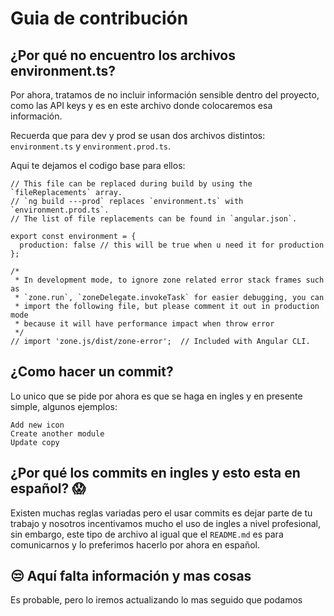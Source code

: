 # Guia de contribución

## ¿Por qué no encuentro los archivos environment.ts?
Por ahora, tratamos de no incluir información sensible dentro del proyecto, como las API keys y es en este archivo donde colocaremos esa información.

Recuerda que para dev y prod se usan dos archivos distintos: `environment.ts` y `environment.prod.ts`. 

Aqui te dejamos el codigo base para ellos:
```
// This file can be replaced during build by using the `fileReplacements` array.
// `ng build ---prod` replaces `environment.ts` with `environment.prod.ts`.
// The list of file replacements can be found in `angular.json`.

export const environment = {
  production: false // this will be true when u need it for production
};

/*
 * In development mode, to ignore zone related error stack frames such as
 * `zone.run`, `zoneDelegate.invokeTask` for easier debugging, you can
 * import the following file, but please comment it out in production mode
 * because it will have performance impact when throw error
 */
// import 'zone.js/dist/zone-error';  // Included with Angular CLI.
```

## ¿Como hacer un commit?
Lo unico que se pide por ahora es que se haga en ingles y en presente simple, algunos ejemplos:
```
Add new icon
Create another module
Update copy
```

## ¿Por qué los commits en ingles y esto esta en español? 😱
Existen muchas reglas variadas pero el usar commits es dejar parte de tu trabajo y nosotros incentivamos mucho el uso de ingles a nivel profesional, sin embargo, este tipo de archivo al igual que el `README.md` es para comunicarnos y lo preferimos hacerlo por ahora en español.

## 😒 Aquí falta información y mas cosas
Es probable, pero lo iremos actualizando lo mas seguido que podamos 


